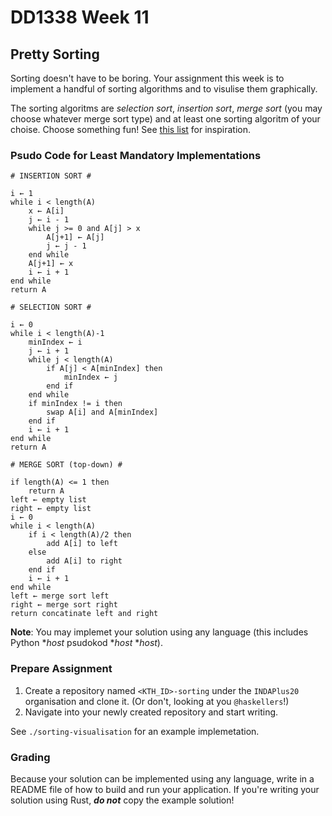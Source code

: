 # DD1338 Week 11

## Pretty Sorting

Sorting doesn't have to be boring. Your assignment this week is to implement a handful of sorting algorithms and to visulise them graphically.

The sorting algoritms are _selection sort_, _insertion sort_, _merge sort_ (you may choose whatever merge sort type) and at least one sorting algoritm of your choise. Choose something fun! See [this list](https://www.geeksforgeeks.org/sorting-algorithms/) for inspiration.

### Psudo Code for Least Mandatory Implementations
```
# INSERTION SORT #

i ← 1
while i < length(A)
    x ← A[i]
    j ← i - 1
    while j >= 0 and A[j] > x
        A[j+1] ← A[j]
        j ← j - 1
    end while
    A[j+1] ← x
    i ← i + 1
end while
return A
```
```
# SELECTION SORT #

i ← 0
while i < length(A)-1
    minIndex ← i
    j ← i + 1
    while j < length(A)
        if A[j] < A[minIndex] then
            minIndex ← j
        end if
    end while
    if minIndex != i then
        swap A[i] and A[minIndex]
    end if
    i ← i + 1
end while
return A
```
```
# MERGE SORT (top-down) #

if length(A) <= 1 then
    return A
left ← empty list
right ← empty list
i ← 0
while i < length(A)
    if i < length(A)/2 then
        add A[i] to left
    else
        add A[i] to right
    end if
    i ← i + 1
end while
left ← merge sort left
right ← merge sort right
return concatinate left and right
```

**Note**: You may implemet your solution using any language (this includes Python *_host_ psudokod *_host_ *_host_).

### Prepare Assignment

1) Create a repository named `<KTH_ID>-sorting` under the `INDAPlus20` organisation and clone it. (Or don't, looking at you `@haskellers`!)
2) Navigate into your newly created repository and start writing.

See `./sorting-visualisation` for an example implemetation.

### Grading

Because your solution can be implemented using any language, write in a README file of how to build and run your application. If you're writing your solution using Rust, **_do not_** copy the example solution!